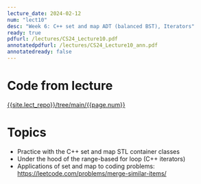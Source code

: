 ```yaml
---
lecture_date: 2024-02-12
num: "lect10"
desc: "Week 6: C++ set and map ADT (balanced BST), Iterators"
ready: true
pdfurl: /lectures/CS24_Lecture10.pdf
annotatedpdfurl: /lectures/CS24_Lecture10_ann.pdf
annotatedready: false
---
```


# Code from lecture
[{{site.lect_repo}}/tree/main/{{page.num}}]({{site.lect_repo}}/tree/main/{{page.num}})

# Topics
* Practice with the C++ set and map STL container classes
* Under the hood of the range-based for loop (C++ iterators)
* Applications of set and map to coding problems: <https://leetcode.com/problems/merge-similar-items/>


